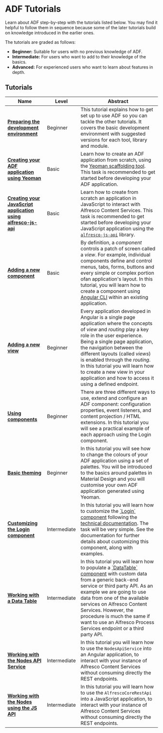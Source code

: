 # ADF Tutorials

Learn about ADF step-by-step with the tutorials listed below.
You may find it helpful to follow them in sequence because some of the
later tutorials build on knowledge introduced in the earlier ones.

The tutorials are graded as follows:

-   **Beginner:** Suitable for users with no previous knowledge of ADF.
-   **Intermediate:** For users who want to add to their knowledge of the basics.
-   **Advanced:** For experienced users who want to learn about features in depth.

## Tutorials

| Name | Level | Abstract |
| -- | -- | -- |
| [**Preparing the development environment**](preparing-environment.md) | Beginner | This tutorial explains how to get set up to use ADF so you can tackle the other tutorials. It covers the basic development environment with suggested versions for each tool, library and module. |
| [**Creating your ADF application using Yeoman**](creating-the-app-using-yeoman.md) | Basic | Learn how to create an ADF application from scratch, using the [Yeoman scaffolding tool](http://yeoman.io/). This task is recommended to get started before developing your ADF application. |
| [**Creating your JavaScript application using alfresco-js-api**](creating-javascript-app-using-alfresco-js-api.md) | Basic | Learn how to create from scratch an application in JavaScript to interact with Alfresco Content Services. This task is recommended to get started before developing your JavaScript application using the [`alfresco-js-api`](https://github.com/Alfresco/alfresco-js-api) library. |
| [**Adding a new component**](new-component.md) | Basic | By definition, a _component_ controls a patch of screen called a _view_. For example, individual components define and control menus, tabs, forms, buttons and every simple or complex portion ofan application's layout. In this tutorial, you will learn how to create a component using [Angular CLI](https://cli.angular.io/) within an existing application. |
| [**Adding a new view**](new-view.md) | Beginner | Every application developed in Angular is a single page application where the concepts of _view_ and _routing_ play a key role in the user experience. Being a single page application, the navigation between the different layouts (called _views_) is enabled through the _routing_. In this tutorial you will learn how to create a new view in your application and how to access it using a defined endpoint. |
| [**Using components**](using-components.md) | Beginner | There are three different ways to use, extend and configure an ADF component: configuration properties, event listeners, and content projection / HTML extensions. In this tutorial you will see a practical example of each approach using the Login component. |
| [**Basic theming**](basic-theming.md) | Beginner | In this tutorial you will see how to change the colours of your ADF application using a set of palettes. You will be introduced to the basics around palettes in Material Design and you will customise your own ADF application generated using Yeoman. |
| [**Customizing the Login component**](customising-login.md) | Intermediate | In this tutorial you will learn how to customize the [\`Login\` component](https://alfresco.github.io/adf-component-catalog/components/LoginComponent.html) following the [technical documentation](https://alfresco.github.io/adf-component-catalog/components/LoginComponent.html). The task will be very simple. See the documentation for further details about customizing this component, along with examples. |
| [**Working with a Data Table**](working-with-data-table.md) | Intermediate | In this tutorial you will learn how to populate a [\`DataTable\` component](https://alfresco.github.io/adf-component-catalog/components/DataTableComponent.html) with custom data from a generic back-end service or third party API. As an example we are going to use data from one of the available services on Alfresco Content Services. However, the procedure is much the same if want to use an Alfresco Process Services endpoint or a third party API. |
| [**Working with the Nodes API Service**](working-with-nodes-api-service.md) | Intermediate | In this tutorial you will learn how to use the `NodesApiService` into an Angular application, to interact with your instance of Alfresco Content Services without consuming directly the REST endpoints. |
| [**Working with the Nodes using the JS API**](working-with-nodes-js-api.md) | Intermediate | In this tutorial you will learn how to use the `AlfrescoCoreRestApi` into a JavaScript application, to interact with your instance of Alfresco Content Services without consuming directly the REST endpoints. |
